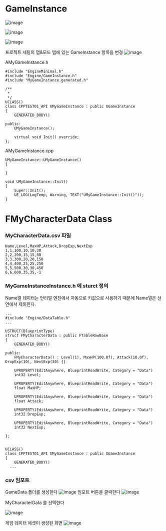 # GameInstance

![image](https://user-images.githubusercontent.com/29656900/186420018-978d55a4-633a-4527-9b97-3408f2f71cef.png)

![image](https://user-images.githubusercontent.com/29656900/186420172-b3b8bd30-67b1-4a12-9f04-302521dff340.png)

![image](https://user-images.githubusercontent.com/29656900/186420262-a5998fe3-b774-4026-b92e-cd61498cc679.png)

프로젝트 세팅의 맵&모드 탭에 있는 GameInstance 항목을 변경
![image](https://user-images.githubusercontent.com/29656900/186420725-1633c23c-ca82-4e35-9271-c663d0d27179.png)



AMyGameInstance.h
```
#include "EngineMinimal.h"
#include "Engine/GameInstance.h"
#include "MyGameInstance.generated.h"

/**
 * 
 */
UCLASS()
class CPPTEST01_API UMyGameInstance : public UGameInstance
{
	GENERATED_BODY()
	
public:
	UMyGameInstance();

	virtual void Init() override;
};
```

AMyGameInstance.cpp
```
UMyGameInstance::UMyGameInstance()
{

}

void UMyGameInstance::Init()
{
	Super::Init();
	UE_LOG(LogTemp, Warning, TEXT("UMyGameInstance::Init()"));
}

```

# FMyCharacterData Class
### MyCharacterData.csv 파일
```
Name,Level,MaxHP,Attack,DropExp,NextExp
1,1,100,10,10,30
2,2,200,15,15,80
3,3,300,20,20,150
4,4,400,25,25,250
5,5,500,30,30,450
6,6,600,35,35,-1
```

### MyGameInstanceInstance.h 에 sturct 정의
Name열 데이터는 언리얼 엔진에서 자동으로 키값으로 사용하기 때문에 Name열은 선언에서 제외한다.
```
...
#include "Engine/DataTable.h"
...

USTRUCT(BlueprintType)
struct FMyCharacterData : public FTableRowBase
{
	GENERATED_BODY()

public:
	FMyCharacterData() : Level(1), MaxHP(100.0f), Attack(10.0f), DropExp(10), NextExp(30) {}

	UPROPERTY(EditAnywhere, BlueprintReadWrite, Category = "Data")
	int32 Level;

	UPROPERTY(EditAnywhere, BlueprintReadWrite, Category = "Data")
	float MaxHP;

	UPROPERTY(EditAnywhere, BlueprintReadWrite, Category = "Data")
	float Attack;

	UPROPERTY(EditAnywhere, BlueprintReadWrite, Category = "Data")
	int32 DropExp;

	UPROPERTY(EditAnywhere, BlueprintReadWrite, Category = "Data")
	int32 NextExp;

};


UCLASS()
class CPPTEST01_API UMyGameInstance : public UGameInstance
{
	GENERATED_BODY()
  ...
```

### csv 임포트
GameData 폴더를 생성한다
![image](https://user-images.githubusercontent.com/29656900/186429603-d02b6122-7739-46f4-ab95-1a002c4f8238.png)
임포트 버튼을 클릭한다
![image](https://user-images.githubusercontent.com/29656900/186429770-fbcb040b-300f-4ace-88f1-5455e4a98fd4.png)

MyCharacterData 를 선택한다

![image](https://user-images.githubusercontent.com/29656900/186429963-388a00d8-591e-4cb8-8b4f-72f17ebaeffb.png)

게임 데이터 에셋이 생성된 화면
![image](https://user-images.githubusercontent.com/29656900/186430412-0b512bc7-a583-446f-962e-a0a3d0ef1df9.png)




